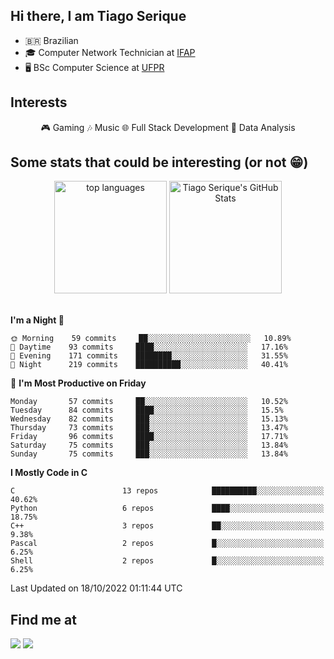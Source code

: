 
<h2> Hi there, I am Tiago Serique</h2>

<div>
	<ul>
		<li>🇧🇷 Brazilian</li>
		<li>🎓 Computer Network Technician at <a href="https://www.ifap.edu.br/">IFAP</a></li>
		<li>🖥️ BSc Computer Science at <a href="https://www.ufpr.br/portalufpr/">UFPR</a></li>
	</ul>
</div>


<h2>Interests</h2>

<div align="center">
	🎮 Gaming 🎶 Music 🌐 Full Stack Development 🎲 Data Analysis
</div>


<h2>Some stats that could be interesting (or not 😁)</h2>

<div align="center">
	<img height="180em" src="https://github-readme-stats.vercel.app/api/top-langs/?layout=compact&theme=tokyonight&username=tiagoserique&langs_count=10&hide=makefile&exclude_repo=vim-mods" alt="top languages">
	<img height="180em" src="https://github-readme-stats.vercel.app/api?username=tiagoserique&count_private=true&show_icons=true&theme=tokyonight&include_all_commits=true" alt="Tiago Serique's GitHub Stats">
</div> 

<br>

<!--START_SECTION:waka-->
**I'm a Night 🦉** 

```text
🌞 Morning    59 commits     ██░░░░░░░░░░░░░░░░░░░░░░░   10.89% 
🌆 Daytime    93 commits     ████░░░░░░░░░░░░░░░░░░░░░   17.16% 
🌃 Evening    171 commits    ████████░░░░░░░░░░░░░░░░░   31.55% 
🌙 Night      219 commits    ██████████░░░░░░░░░░░░░░░   40.41%

```
📅 **I'm Most Productive on Friday** 

```text
Monday       57 commits     ██░░░░░░░░░░░░░░░░░░░░░░░   10.52% 
Tuesday      84 commits     ████░░░░░░░░░░░░░░░░░░░░░   15.5% 
Wednesday    82 commits     ███░░░░░░░░░░░░░░░░░░░░░░   15.13% 
Thursday     73 commits     ███░░░░░░░░░░░░░░░░░░░░░░   13.47% 
Friday       96 commits     ████░░░░░░░░░░░░░░░░░░░░░   17.71% 
Saturday     75 commits     ███░░░░░░░░░░░░░░░░░░░░░░   13.84% 
Sunday       75 commits     ███░░░░░░░░░░░░░░░░░░░░░░   13.84%

```


**I Mostly Code in C** 

```text
C                        13 repos            ██████████░░░░░░░░░░░░░░░   40.62% 
Python                   6 repos             ████░░░░░░░░░░░░░░░░░░░░░   18.75% 
C++                      3 repos             ██░░░░░░░░░░░░░░░░░░░░░░░   9.38% 
Pascal                   2 repos             █░░░░░░░░░░░░░░░░░░░░░░░░   6.25% 
Shell                    2 repos             █░░░░░░░░░░░░░░░░░░░░░░░░   6.25%

```



 Last Updated on 18/10/2022 01:11:44 UTC
<!--END_SECTION:waka-->



<h2>Find me at</h2>

<div>
	<a href="https://www.linkedin.com/in/tiago-serique"><img src="https://img.shields.io/badge/LinkedIn-0077B5?style=for-the-badge&logo=linkedin&logoColor=white"></a>
	<a href="https://www.instagram.com/tecseit/"><img src="https://img.shields.io/badge/Instagram-E4405F?style=for-the-badge&logo=instagram&logoColor=white"></a>
</div>
